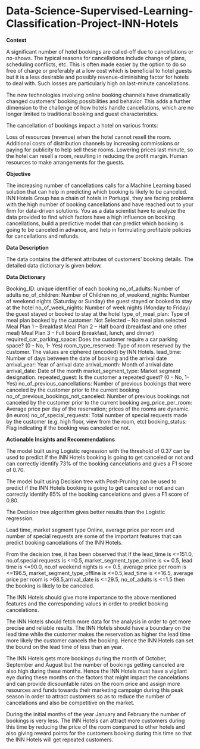 # Data-Science-Supervised-Learning-Classification-Project-INN-Hotels

**Context**

A significant number of hotel bookings are called-off due to cancellations or no-shows. The typical reasons for cancellations include change of plans, scheduling conflicts, etc. This is often made easier by the option to do so free of charge or preferably at a low cost which is beneficial to hotel guests but it is a less desirable and possibly revenue-diminishing factor for hotels to deal with. Such losses are particularly high on last-minute cancellations.

The new technologies involving online booking channels have dramatically changed customers’ booking possibilities and behavior. This adds a further dimension to the challenge of how hotels handle cancellations, which are no longer limited to traditional booking and guest characteristics.

The cancellation of bookings impact a hotel on various fronts:

Loss of resources (revenue) when the hotel cannot resell the room.
Additional costs of distribution channels by increasing commissions or paying for publicity to help sell these rooms.
Lowering prices last minute, so the hotel can resell a room, resulting in reducing the profit margin.
Human resources to make arrangements for the guests.

**Objective**

The increasing number of cancellations calls for a Machine Learning based solution that can help in predicting which booking is likely to be canceled. INN Hotels Group has a chain of hotels in Portugal, they are facing problems with the high number of booking cancellations and have reached out to your firm for data-driven solutions. You as a data scientist have to analyze the data provided to find which factors have a high influence on booking cancellations, build a predictive model that can predict which booking is going to be canceled in advance, and help in formulating profitable policies for cancellations and refunds.

**Data Description**

The data contains the different attributes of customers' booking details. The detailed data dictionary is given below.

**Data Dictionary**

Booking_ID: unique identifier of each booking
no_of_adults: Number of adults
no_of_children: Number of Children
no_of_weekend_nights: Number of weekend nights (Saturday or Sunday) the guest stayed or booked to stay at the hotel
no_of_week_nights: Number of week nights (Monday to Friday) the guest stayed or booked to stay at the hotel
type_of_meal_plan: Type of meal plan booked by the customer:
Not Selected – No meal plan selected
Meal Plan 1 – Breakfast
Meal Plan 2 – Half board (breakfast and one other meal)
Meal Plan 3 – Full board (breakfast, lunch, and dinner)
required_car_parking_space: Does the customer require a car parking space? (0 - No, 1- Yes)
room_type_reserved: Type of room reserved by the customer. The values are ciphered (encoded) by INN Hotels.
lead_time: Number of days between the date of booking and the arrival date
arrival_year: Year of arrival date
arrival_month: Month of arrival date
arrival_date: Date of the month
market_segment_type: Market segment designation.
repeated_guest: Is the customer a repeated guest? (0 - No, 1- Yes)
no_of_previous_cancellations: Number of previous bookings that were canceled by the customer prior to the current booking
no_of_previous_bookings_not_canceled: Number of previous bookings not canceled by the customer prior to the current booking
avg_price_per_room: Average price per day of the reservation; prices of the rooms are dynamic. (in euros)
no_of_special_requests: Total number of special requests made by the customer (e.g. high floor, view from the room, etc)
booking_status: Flag indicating if the booking was canceled or not.

**Actionable Insights and Recommendations**

The model built using Logistic regression with the threshold of 0.37 can be used to predict if the INN Hotels booking is going to get canceled or not and can correctly identify 73% of the booking cancelations and gives a F1 score of 0.70.

The model built using Decision tree with Post-Pruning can be used to predict if the INN Hotels booking is going to get canceled or not and can correctly identify 85% of the booking cancelations and gives a F1 score of 0.80.

The Decision tree algorithm gives better results than the Logistic regression.

Lead time, market segment type Online, average price per room and number of special requests are some of the important features that can predict booking cancelations of the INN Hotels.

From the decision tree, it has been observed that If the lead_time is <=151.0, no.of.special requests is <=0.5, market_segment_type_online is <= 0.5, lead time is <=90.0, no.of weekend nights is <= 0.5, average price per room is <=196.5, market_segment_type_offline is <=0.5,lead_time is <=16.5, average price per room is >68.5,arrival_date is <=29.5, no_of_adults is <=1.5 then the booking is likely to be canceled.

The INN Hotels should give more importance to the above mentioned features and the corresponding values in order to predict booking cancelations.

The INN Hotels should fetch more data for the analysis in order to get more precise and reliable results.
The INN Hotels should have a boundary on the lead time while the customer makes the reservation as higher the lead time more likely the customer cancels the booking. Hence the INN Hotels can set the bound on the lead time of less than an year.

The INN Hotels gets more bookings during the month of October, September and August but the number of bookings getting canceled are also high during these months. Hence the INN Hotels must have a vigilant eye during these months on the factors that might impact the cancelations and can provide dicsountable rates on the room price and assign more resources and funds towards their marketing campaign during this peak season in order to attract customers so as to reduce the number of cancelations and also be competitive on the market.

During the initial months of the year January and February the number of bookings is very less. The INN Hotels can attract more customers during this time by reducing the price of the room compared to other hotels and also giving reward points for the customers booking during this time so that the INN Hotels will get repeated customers.

